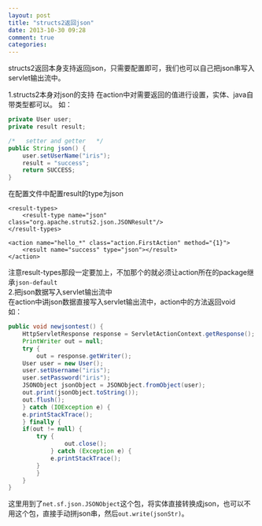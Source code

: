 ```yaml
---
layout: post
title: "structs2返回json"
date: 2013-10-30 09:28
comment: true
categories: 
---
```

structs2返回本身支持返回json，只需要配置即可，我们也可以自己把json串写入servlet输出流中。

<!-- more -->

1.structs2本身对json的支持
在action中对需要返回的值进行设置，实体、java自带类型都可以。
如：

``` java
private User user;
private result result;

/*   setter and getter   */
public String json() {
    user.setUserName("iris");
    result = "success";
    return SUCCESS;
}
```
在配置文件中配置result的type为json

```
<result-types>
    <result-type name="json" class="org.apache.struts2.json.JSONResult"/>
</result-types>

<action name="hello_*" class="action.FirstAction" method="{1}">
    <result name="success" type="json"></result>
</action>
```
注意result-types那段一定要加上，不加那个的就必须让action所在的package继承`json-default`  
2.把json数据写入servlet输出流中  
在action中讲json数据直接写入servlet输出流中，action中的方法返回void  
如：

``` java
public void newjsontest() {
    HttpServletResponse response = ServletActionContext.getResponse();
    PrintWriter out = null;
    try {
        out = response.getWriter();
	User user = new User();
	user.setUsername("iris");
	user.setPassword("iris");
	JSONObject jsonObject = JSONObject.fromObject(user);
	out.print(jsonObject.toString());
	out.flush();
    } catch (IOException e) {
	e.printStackTrace();
    } finally {
	if(out != null) {
	    try {
    	        out.close();
    	    } catch (Exception e) {
	        e.printStackTrace();
	    }
        }
    }
}
```
这里用到了`net.sf.json.JSONObject`这个包，将实体直接转换成json，也可以不用这个包，直接手动拼json串，然后`out.write(jsonStr)`。
